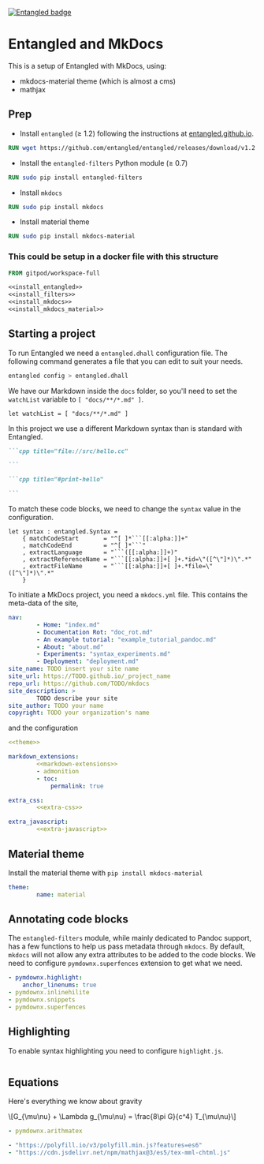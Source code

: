 [![Entangled badge](https://img.shields.io/badge/entangled-Use%20the%20source!-%2300aeff)](https://entangled.github.io/)

# Entangled and MkDocs
This is a setup of Entangled with MkDocs, using:

- mkdocs-material theme (which is almost a cms)
- mathjax


## Prep

- Install `entangled` (&ge; 1.2) following the instructions at [entangled.github.io](https://entangled.github.io/#section-entangled).

```dockerfile title="#install_entangled"
RUN wget https://github.com/entangled/entangled/releases/download/v1.2.4/entangled-1.2.4-x86_64-GNU-Linux.tar.xz && tar --extract --file entangled-1.2.4-x86_64-GNU-Linux.tar.xz && sudo cp -r ./entangled-1.2.4/* /usr/local/
```

- Install the `entangled-filters` Python module (&ge; 0.7)

```dockerfile title="#install_filters"
RUN sudo pip install entangled-filters
```

- Install `mkdocs`

```dockerfile title="#install_mkdocs"
RUN sudo pip install mkdocs
```

- Install material theme

```dockerfile title="#install_mkdocs_material"
RUN sudo pip install mkdocs-material
```

### This could be setup in a docker file with this structure

```dockerfile title="file://.gitpod.Dockerfile"
FROM gitpod/workspace-full

<<install_entangled>>
<<install_filters>>
<<install_mkdocs>>
<<install_mkdocs_material>>
```



## Starting a project
To run Entangled we need a `entangled.dhall` configuration file. The following command generates a file that you can edit to suit your needs.

```bash
entangled config > entangled.dhall
```

We have our Markdown inside the `docs` folder, so you'll need to set the `watchList` variable to `[ "docs/**/*.md" ]`.

```dhall
let watchList = [ "docs/**/*.md" ]
```

In this project we use a different Markdown syntax than is standard with Entangled.

~~~markdown
```cpp title="file://src/hello.cc"

```

```cpp title="#print-hello"

```
~~~

To match these code blocks, we need to change the `syntax` value in the configuration.

```dhall
let syntax : entangled.Syntax =
    { matchCodeStart       = "^[ ]*```[[:alpha:]]+"
    , matchCodeEnd         = "^[ ]*```"
    , extractLanguage      = "```([[:alpha:]]+)"
    , extractReferenceName = "```[[:alpha:]]+[ ]+.*id=\"([^\"]*)\".*"
    , extractFileName      = "```[[:alpha:]]+[ ]+.*file=\"([^\"]*)\".*"
    }
```

To initiate a MkDocs project, you need a `mkdocs.yml` file. This contains the meta-data of the site,

```yaml title="file://mkdocs.yml"
nav:
        - Home: "index.md"
        - Documentation Rot: "doc_rot.md"
        - An example tutorial: "example_tutorial_pandoc.md"
        - About: "about.md"
        - Experiments: "syntax_experiments.md"
        - Deployment: "deployment.md"
site_name: TODO insert your site name
site_url: https://TODO.github.io/_project_name
repo_url: https://github.com/TODO/mkdocs
site_description: >
        TODO describe your site
site_author: TODO your name
copyright: TODO your organization's name
```

and the configuration

```yaml title="file://mkdocs.yml"
<<theme>>

markdown_extensions:
        <<markdown-extensions>>
        - admonition
        - toc:
            permalink: true

extra_css:
        <<extra-css>>

extra_javascript:
        <<extra-javascript>>
```

## Material theme
Install the material theme with `pip install mkdocs-material`

```yaml title="#theme"
theme:
        name: material
```

## Annotating code blocks
The `entangled-filters` module, while mainly dedicated to Pandoc support, has a few functions to help us pass metadata through `mkdocs`. By default, `mkdocs` will not allow any extra attributes to be added to the code blocks. We need to configure `pymdownx.superfences` extension to get what we need.

```yaml title="#markdown-extensions"
- pymdownx.highlight:
    anchor_linenums: true
- pymdownx.inlinehilite
- pymdownx.snippets
- pymdownx.superfences
```

## Highlighting
To enable syntax highlighting you need to configure `highlight.js`.

```yaml title="#extra-css"

```


## Equations
Here's everything we know about gravity

\\[G_{\mu\nu} + \Lambda g_{\mu\nu} = \frac{8\pi G}{c^4} T_{\mu\nu}\\]

```yaml title="#markdown-extensions"
- pymdownx.arithmatex
```

```yaml title="#extra-javascript"
- "https://polyfill.io/v3/polyfill.min.js?features=es6"
- "https://cdn.jsdelivr.net/npm/mathjax@3/es5/tex-mml-chtml.js"
```
